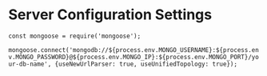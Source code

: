 # Server Configuration Settings

`const mongoose = require('mongoose');`

`mongoose.connect('mongodb://${process.env.MONGO_USERNAME}:${process.env.MONGO_PASSWORD}@${process.env.MONGO_IP}:${process.env.MONGO_PORT}/your-db-name', {useNewUrlParser: true, useUnifiedTopology: true});
`
